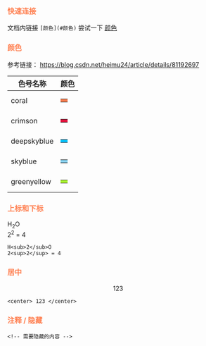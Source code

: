### <font color="coral">快速连接</font>
文档内链接 `[颜色](#颜色)`
尝试一下 [颜色](#颜色)

### <font color="coral">颜色</font>
参考链接： https://blog.csdn.net/heimu24/article/details/81192697

| 色号名称 | 颜色 |
| ---- | ---- |
| coral | <table><tr><td bgcolor=coral></td></tr></table> |
| crimson | <table><tr><td bgcolor=crimson></td></tr></table> |
| deepskyblue | <table><tr><td bgcolor=deepskyblue></td></tr></table> |
| skyblue | <table><tr><td bgcolor=skyblue></td></tr></table> |
| greenyellow | <table><tr><td bgcolor=greenyellow></td></tr></table> |

### <font color="coral">上标和下标</font>
H<sub>2</sub>O  
2<sup>2</sup> = 4
```
H<sub>2</sub>O  
2<sup>2</sup> = 4
```

### <font color="coral">居中</font>
<center> 123 </center>

```
<center> 123 </center>
```

### <font color=coral> 注释 / 隐藏 </font>
```
<!-- 需要隐藏的内容 -->
```
<!-- 隐藏的内容 -->